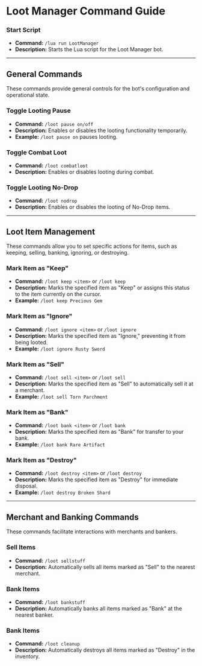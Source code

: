 # Loot Manager Command Guide

### Start Script
- **Command:** `/lua run LootManager`
- **Description:** Starts the Lua script for the Loot Manager bot.

---

## General Commands
These commands provide general controls for the bot's configuration and operational state.

### Toggle Looting Pause
- **Command:** `/loot pause on/off`
- **Description:** Enables or disables the looting functionality temporarily.
- **Example:** `/loot pause on` pauses looting.

### Toggle Combat Loot
- **Command:** `/loot combatloot`
- **Description:** Enables or disables looting during combat.


### Toggle Looting No-Drop
- **Command:** `/loot nodrop`
- **Description:** Enables or disables the looting of No-Drop items.

---

## Loot Item Management
These commands allow you to set specific actions for items, such as keeping, selling, banking, ignoring, or destroying.

### Mark Item as "Keep"
- **Command:** `/loot keep <item>` or `/loot keep`
- **Description:** Marks the specified item as "Keep" or assigns this status to the item currently on the cursor.
- **Example:** `/loot keep Precious Gem`

### Mark Item as "Ignore"
- **Command:** `/loot ignore <item>` or `/loot ignore`
- **Description:** Marks the specified item as "Ignore," preventing it from being looted.
- **Example:** `/loot ignore Rusty Sword`

### Mark Item as "Sell"
- **Command:** `/loot sell <item>` or `/loot sell`
- **Description:** Marks the specified item as "Sell" to automatically sell it at a merchant.
- **Example:** `/loot sell Torn Parchment`

### Mark Item as "Bank"
- **Command:** `/loot bank <item>` or `/loot bank`
- **Description:** Marks the specified item as "Bank" for transfer to your bank.
- **Example:** `/loot bank Rare Artifact`

### Mark Item as "Destroy"
- **Command:** `/loot destroy <item>` or `/loot destroy`
- **Description:** Marks the specified item as "Destroy" for immediate disposal.
- **Example:** `/loot destroy Broken Shard`

---

## Merchant and Banking Commands
These commands facilitate interactions with merchants and bankers.

### Sell Items
- **Command:** `/loot sellstuff`
- **Description:** Automatically sells all items marked as "Sell" to the nearest merchant.

### Bank Items
- **Command:** `/loot bankstuff`
- **Description:** Automatically banks all items marked as "Bank" at the nearest banker.

### Bank Items
- **Command:** `/loot cleanup`
- **Description:** Automatically destroys all items marked as "Destroy" in the inventory.